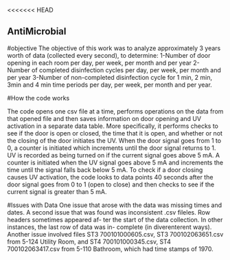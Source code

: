 <<<<<<< HEAD
## AntiMicrobial

#objective
The objective of this work was to analyze approximately 3 years worth of data
(collected every second), to determine:
1-Number of door opening in each room per day, per week, per month and
per year
2- Number of completed disinfection cycles per day, per week, per month and
per year
3-Number of non-completed disinfection cycle for 1 min, 2 min, 3min and 4
min time periods per day, per week, per month and per year. 

#How the code works

The code opens one csv file at a time, performs operations on the data from
that opened file and then saves information on door opening and UV activation
in a separate data table. More specifically, it performs checks to see if the door
is open or closed, the time that it is open, and whether or not the closing of
the door initiates the UV. When the door signal goes from 1 to 0, a counter is
initiated which increments until the door signal returns to 1. UV is recorded as
being turned on if the current signal goes above 5 mA. A counter is initiated
when the UV signal goes above 5 mA and increments the time until the signal
falls back below 5 mA. To check if a door closing causes UV activation, the code
looks to data points 40 seconds after the door signal goes from 0 to 1 (open to
close) and then checks to see if the current signal is greater than 5 mA.

#Issues with Data
One issue that arose with the data was missing times and dates. A second issue
that was found was inconsistent .csv fileles. Row headers sometimes appeared af-
ter the start of the data collection. In other instances, the last row of data was in-
complete (in diverenterent ways). Another issue involved files ST3 700101000605.csv,
ST3 700102063651.csv from 5-124 Utility Room, and ST4 700101000345.csv,
ST4 700102063417.csv from 5-110 Bathroom, which had time stamps of 1970.


